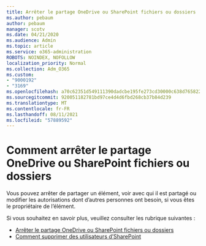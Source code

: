 ```yaml
---
title: Arrêter le partage OneDrive ou SharePoint fichiers ou dossiers
ms.author: pebaum
author: pebaum
manager: scotv
ms.date: 04/21/2020
ms.audience: Admin
ms.topic: article
ms.service: o365-administration
ROBOTS: NOINDEX, NOFOLLOW
localization_priority: Normal
ms.collection: Adm_O365
ms.custom:
- "9000192"
- "3169"
ms.openlocfilehash: a70c62351d549111390dadcbe195fe273cd30000c638d765822e43d0ccd07dbe
ms.sourcegitcommit: 920051182781bd97ce4d4d6fbd268cb37b84d239
ms.translationtype: MT
ms.contentlocale: fr-FR
ms.lasthandoff: 08/11/2021
ms.locfileid: "57889592"
---
```

# <a name="how-to-stop-sharing-onedrive-or-sharepoint-files-or-folders"></a>Comment arrêter le partage OneDrive ou SharePoint fichiers ou dossiers

Vous pouvez arrêter de partager un élément, voir avec qui il est partagé ou modifier les autorisations dont d’autres personnes ont besoin, si vous êtes le propriétaire de l’élément.

Si vous souhaitez en savoir plus, veuillez consulter les rubrique suivantes : 

- [Arrêter le partage OneDrive ou SharePoint fichiers ou dossiers](https://support.office.com/article/stop-sharing-onedrive-or-sharepoint-files-or-folders-or-change-permissions-0a36470f-d7fe-40a0-bd74-0ac6c1e13323)
- [Comment supprimer des utilisateurs d’SharePoint](https://docs.microsoft.com/sharepoint/remove-users)